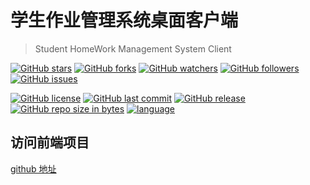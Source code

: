 # 学生作业管理系统桌面客户端

> Student HomeWork Management System Client

[![GitHub stars](https://img.shields.io/github/stars/itning/shw_client_desktop.svg)](https://github.com/itning/shw_client_desktop/stargazers)
[![GitHub forks](https://img.shields.io/github/forks/itning/shw_client_desktop.svg)](https://github.com/itning/shw_client_desktop/network)
[![GitHub watchers](https://img.shields.io/github/watchers/itning/shw_client_desktop.svg?style=social&label=Watch)]()
[![GitHub followers](https://img.shields.io/github/followers/itning.svg?style=social&label=Follow)]()
[![GitHub issues](https://img.shields.io/github/issues/itning/shw_client_desktop.svg)](https://github.com/itning/shw_client_desktop/issues)

[![GitHub license](https://img.shields.io/github/license/itning/shw_client_desktop.svg)](https://github.com/itning/shw_client_desktop/blob/master/LICENSE)
[![GitHub last commit](https://img.shields.io/github/last-commit/itning/shw_client_desktop.svg)]()
[![GitHub release](https://img.shields.io/github/release/itning/shw_client_desktop.svg)](https://github.com/itning/shw_client_desktop/releases)
[![GitHub repo size in bytes](https://img.shields.io/github/repo-size/itning/shw_client_desktop.svg)]()
[![language](https://img.shields.io/badge/language-Electron-orange.svg)]()

## 访问前端项目

[github 地址](https://github.com/itning/shw_client)
